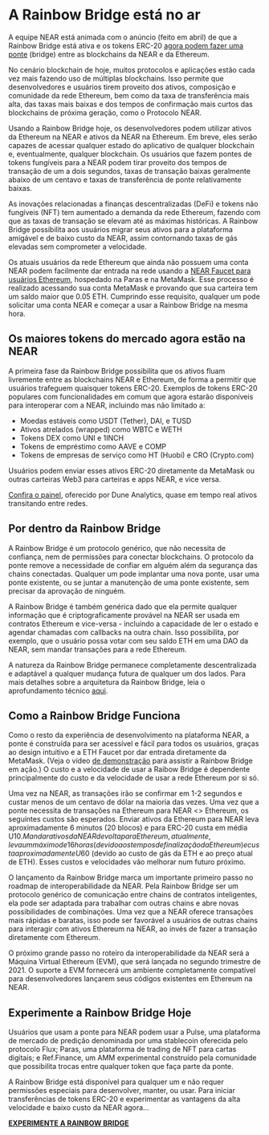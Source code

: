 # A Rainbow Bridge está no ar

A equipe NEAR está animada com o anúncio (feito em abril) de que a Rainbow Bridge está ativa e os tokens ERC-20 [agora podem fazer uma ponte](https://ethereum.bridgetonear.org/) (bridge) entre as blockchains da NEAR e da Ethereum.

No cenário blockchain de hoje, muitos protocolos e aplicações estão cada vez mais fazendo uso de múltiplas blockchains. Isso permite que desenvolvedores e usuários tirem proveito dos ativos, composição e comunidade da rede Ethereum, bem como da taxa de transferência mais alta, das taxas mais baixas e dos tempos de confirmação mais curtos das blockchains de próxima geração, como o Protocolo NEAR.

Usando a Rainbow Bridge hoje, os desenvolvedores podem utilizar ativos da Ethereum na NEAR e ativos da NEAR na Ethereum. Em breve, eles serão capazes de acessar qualquer estado do aplicativo de qualquer blockchain e, eventualmente, qualquer blockchain. Os usuários que fazem pontes de tokens fungíveis para a NEAR podem tirar proveito dos tempos de transação de um a dois segundos, taxas de transação baixas geralmente abaixo de um centavo e taxas de transferência de ponte relativamente baixas.

As inovações relacionadas a finanças descentralizadas (DeFi) e tokens não fungíveis (NFT) tem aumentado a demanda da rede Ethereum, fazendo com que as taxas de transação se elevam até as máximas históricas. A Rainbow Bridge possibilita aos usuários migrar seus ativos para a plataforma amigável e de baixo custo da NEAR, assim contornando taxas de gás elevadas sem comprometer a velocidade.

Os atuais usuários da rede Ethereum que ainda não possuem uma conta NEAR podem facilmente dar entrada na rede usando a [NEAR Faucet para usuários Ethereum](https://faucet.paras.id/), hospedado na Paras e na MetaMask. Esse processo é realizado acessando sua conta MetaMask e provando que sua carteira tem um saldo maior que 0.05 ETH. Cumprindo esse requisito, qualquer um pode solicitar uma conta NEAR e começar a usar a Rainbow Bridge na mesma hora.

## Os maiores tokens do mercado agora estão na NEAR

A primeira fase da Rainbow Bridge possibilita que os ativos fluam livremente entre as blockchains NEAR e Ethereum, de forma a permitir que usuários trafeguem quaisquer tokens ERC-20. Exemplos de tokens ERC-20 populares com funcionalidades em comum que agora estarão disponíveis para interoperar com a NEAR, incluindo mas não limitado a:

* Moedas estáveis como USDT (Tether), DAI, e TUSD
* Ativos atrelados (wrapped) como WBTC e WETH
* Tokens DEX como UNI e 1INCH
* Tokens de empréstimo como AAVE e COMP
* Tokens de empresas de serviço como HT (Huobi) e CRO (Crypto.com)

Usuários podem enviar esses ativos ERC-20 diretamente da MetaMask ou outras carteiras Web3 para carteiras e apps NEAR, e vice versa.

[Confira o painel](https://duneanalytics.com/zavodil/rainbow-bridge), oferecido por Dune Analytics, quase em tempo real ativos transitando entre redes.

## Por dentro da Rainbow Bridge

A Rainbow Bridge é um protocolo genérico, que não necessita de confiança, nem de permissões para conectar blockchains. O protocolo da ponte remove a necessidade de confiar em alguém além da segurança das chains conectadas. Qualquer um pode implantar uma nova ponte, usar uma ponte existente, ou se juntar a manutenção de uma ponte existente, sem precisar da aprovação de ninguém.

A Rainbow Bridge é também genérica dado que ela permite qualquer informação que é criptograficamente provável na NEAR ser usada em contratos Ethereum e vice-versa - incluindo a capacidade de ler o estado e agendar chamadas com callbacks na outra chain. Isso possibilita, por exemplo, que o usuário possa votar com seu saldo ETH em uma DAO da NEAR, sem mandar transações para a rede Ethereum.

A natureza da Rainbow Bridge permanece completamente descentralizada e adaptável a qualquer mudança futura de qualquer um dos lados. Para mais detalhes sobre a arquitetura da Rainbow Bridge, leia o aprofundamento técnico [aqui](https://near.org/blog/eth-near-rainbow-bridge/).

## Como a Rainbow Bridge Funciona

Como o resto da experiência de desenvolvimento na plataforma NEAR, a ponte é construída para ser acessível e fácil para todos os usuários, graças ao design intuitivo e a ETH Faucet por dar entrada diretamente da MetaMask. (Veja o vídeo [de demonstração](https://near.ai/rainbow_bridge) para assistir a Rainbow Bridge em ação.) O custo e a velocidade de usar a Raibow Bridge é dependente principalmente do custo e da velocidade de usar a rede Ethereum por si só.

Uma vez na NEAR, as transações irão se confirmar em 1-2 segundos e custar menos de um centavo de dólar na maioria das vezes. Uma vez que a ponte necessita de transações na Ethereum para NEAR <> Ethereum, os seguintes custos são esperados. Enviar ativos da Ethereum para NEAR leva aproximadamente 6 minutos (20 blocos) e para ERC-20 custa em média U$10. Mandar ativos da NEAR de volta para Ethereum, atualmente, leva um máximo de 16 horas (devido aos tempos de finalização da Ethereum) e custa aproximadamente U$60 (devido ao custo de gás da ETH e ao preço atual de ETH). Esses custos e velocidades vão melhorar num futuro próximo.

O lançamento da Rainbow Bridge marca um importante primeiro passo no roadmap de interoperabilidade da NEAR. Pela Rainbow Bridge ser um protocolo genérico de comunicação entre chains de contratos inteligentes, ela pode ser adaptada para trabalhar com outras chains e abre novas possibilidades de combinações. Uma vez que a NEAR oferece transações mais rápidas e baratas, isso pode ser favorável a usuários de outras chains para interagir com ativos Ethereum na NEAR, ao invés de fazer a transação diretamente com Ethereum.

O próximo grande passo no roteiro da interoperabilidade da NEAR será a Máquina Virtual Ethereum (EVM), que será lançada no segundo trimestre de 2021. O suporte a EVM fornecerá um ambiente completamente compatível para desenvolvedores lançarem seus códigos existentes em Ethereum na NEAR.

## Experimente a Rainbow Bridge Hoje

Usuários que usam a ponte para NEAR podem usar a Pulse, uma plataforma de mercado de predição denominada por uma stablecoin oferecida pelo protocolo Flux; Paras, uma plataforma de trading de NFT para cartas digitais; e Ref.Finance, um AMM experimental construído pela comunidade que possibilita trocas entre qualquer token que faça parte da ponte.

A Rainbow Bridge está disponível para qualquer um e não requer permissões especiais para desenvolver, manter, ou usar. Para iniciar transferências de tokens ERC-20 e experimentar as vantagens da alta velocidade e baixo custo da NEAR agora…

**[EXPERIMENTE A RAINBOW BRIDGE](https://ethereum.bridgetonear.org/)**
